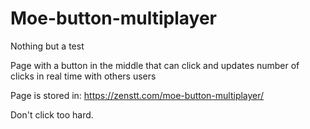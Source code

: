 # Moe-button-multiplayer
Nothing but a test

Page with a button in the middle that can click and updates number of clicks in real time with others users

Page is stored in: https://zenstt.com/moe-button-multiplayer/

Don't click too hard.
